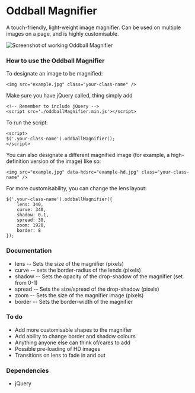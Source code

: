 # Oddball Magnifier
A touch-friendly, light-weight image magnifier. Can be used on multiple images on a page, and is highly customisable.

![Screenshot of working Oddball Magnifier](http://wearegrowth.com/zoomer.jpg)


### How to use the Oddball Magnifier
To designate an image to be magnified:
```
<img src="example.jpg" class="your-class-name" />
```

Make sure you have jQuery called, thing simply add 
```
<!-- Remember to include jQuery -->
<script src='./oddballMagnifier.min.js'></script>
```

To run the script:
```
<script>
$('.your-class-name').oddballMagnifier();
</script>
```

You can also designate a different magnified image (for example, a high-definition version of the image) like so:
```
<img src="example.jpg" data-hdsrc="example-hd.jpg" class="your-class-name" />
```

For more customisability, you can change the lens layout:
```
$('.your-class-name').oddballMagnifier({
	lens: 340,
	curve: 340,
	shadow: 0.1,
	spread: 30,
	zoom: 1920,
	border: 8
});
```


### Documentation
* lens -- Sets the size of the magnifier (pixels)
* curve -- sets the border-radius of the lends (pixels)
* shadow -- Sets the opacity of the drop-shadow of the magnifier (set from 0-1)
* spread -- Sets the size/spread of the drop-shadow (pixels)
* zoom -- Sets the size of the magnifier image (pixels)
* border -- Sets the border-width of the magnifier


### To do
* Add more customisable shapes to the magnifier
* Add ability to change border and shadow colours
* Anything anyone else can think of/cares to add
* Possible pre-loading of HD images
* Transitions on lens to fade in and out


### Dependencies
* jQuery
